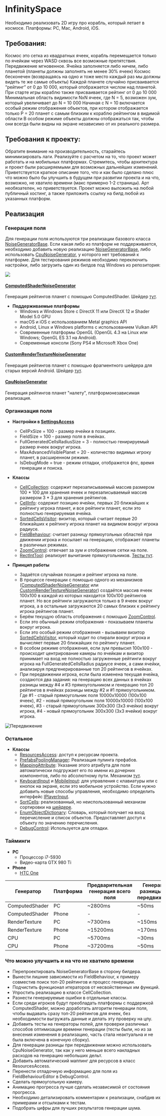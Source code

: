 # InfinitySpace

Необходимо реализовать 2D игру про корабль, который летает в космосе. Платформы: PC, Mac, Android, iOS.

## Требования:
Космос это сетка из квадратных ячеек, корабль перемещается только по ячейкам через WASD сквозь все возможные препятствия. Передвижение мгновенное.
Ячейка заполняется либо ничем, либо планетой (планеты должны заполнять не менее 30% ячеек)
Космос бесконечен (возвращаясь на одно и тоже место каждый раз мы должны видеть те же самые объекты)
Каждой планете случайно присваивается “рейтинг” от 0 до 10 000, который отображается числом над планетой. При старте игры кораблю также присваивается рейтинг от 0 до 10 000
Минимальная область видимости NxN ячеек, где N = 5, возможен зум, который увеличивает до N = 10 000
Начиная с N = 10 включается особый режим отображения объектов, при котором отображается только P = 20 планет с самым близким к кораблю рейтингом в видимой области
В особом режиме объекты должны отображаться так, чтобы они всегда были видны на экране независимо от их реального размера.

## Требования к проекту:
Обратите внимание на производительность, старайтесь минимизировать лаги. Реализуйте с расчетом на то, что проект может работать и на мобильных платформах.
Стремитесь, чтобы архитектура и проект были расширяемыми для возможных дальнейших изменений.
Приветствуется краткое описание того, что и как было сделано плюс что можно было бы улучшить в будущем при развитии проекта и на что, возможно, не хватило времени (макс примерно 1-2 страницы).
Арт необязателен, но приветствуется.
Проект можно выложить на любой публичный хостинг, а также приложить ссылку на билд любой из указанных платформ.

## Реализация

### Генерация поля

Для генерации поля используются три реализации базового класса [NoiseGeneratorBase](https://github.com/fornetjob/InfinitySpace/blob/master/InfinitySpace/Assets/Game/Field/Generators/Base/NoiseGeneratorBase.cs). Если какая либо из платформ не поддерживается, необходимо добавить новую реализацию  [NoiseGeneratorBase](https://github.com/fornetjob/InfinitySpace/blob/master/InfinitySpace/Assets/Game/Field/Generators/Base/NoiseGeneratorBase.cs), либо использовать [CpuNoiseGenerator](https://github.com/fornetjob/InfinitySpace/blob/master/InfinitySpace/Assets/Game/Field/Generators/CpuNoiseGenerator.cs), у которого нет требований к платформе.
Для тестирования режимов необходимо переключить настройки, либо загрузить один из билдов под Windows из репозитория:

![](https://d.radikal.ru/d09/1808/6a/681c71264994.png)

#### [ComputedShaderNoiseGenerator](https://github.com/fornetjob/InfinitySpace/blob/master/InfinitySpace/Assets/Game/Field/Generators/ComputedShaderNoiseGenerator.cs)
Генерация рейтингов планет с помощью ComputedShader. Шейдер [тут](https://github.com/fornetjob/InfinitySpace/blob/master/InfinitySpace/Assets/Game/Shaders/ComputedShaders/CalculateCell.compute).

* **Поддерживаемые платформы**
    * Windows и Windows Store с DirectX 11 или DirectX 12 и Shader Model 5.0 GPU
    * macOS и iOS с использованием Metal graphics API
    * Android, Linux и Windows platforms с использованием Vulkan API
    * Современные платформы OpenGL (OpenGL 4.3 на Linux или Windows; OpenGL ES 3.1 на Android).
    * Современные консоли (Sony PS4 и Microsoft Xbox One)

#### [CustomRenderTextureNoiseGenerator](https://github.com/fornetjob/InfinitySpace/blob/master/InfinitySpace/Assets/Game/Field/Generators/CustomRenderTextureNoiseGenerator.cs)
Генерация рейтингов планет с помощью фрагментного шейдера для старых версий Android.  Шейдер [тут](https://github.com/fornetjob/InfinitySpace/blob/master/InfinitySpace/Assets/Game/Shaders/CalculateTextureShaders/CalculateCell.shader).

#### [CpuNoiseGenerator](https://github.com/fornetjob/InfinitySpace/blob/master/InfinitySpace/Assets/Game/Field/Generators/CpuNoiseGenerator.cs)
Генерация рейтингов планет "налету", платформонезависимая реализация.

### Организация поля

* **Настройки в [SettingsAccess](https://github.com/fornetjob/InfinitySpace/blob/master/InfinitySpace/Assets/Game/Access/SettingsAccess.cs)**
    * CellPxSize = 100 - размер ячейки в позициях.
    * FieldSize = 100 - размер поля в ячейках.
    * FullGeneratedCellsRadiusSize = 3 - полностью генирируемый размер ячеек вокруг игрока.
    * MaxAdvancedVisiblePlanet = 20 - количество видимых игроку планет, в расширенном режиме.
    * IsDebugMode = true - режим отладки, отображется фпс, время генерации и поиска.

* **Классы**
    * [CellCollection](https://github.com/fornetjob/InfinitySpace/blob/master/InfinitySpace/Assets/Game/Field/Cells/CellCollection.cs): содержит перезаписываемый массив размером 100 * 100 для хранения ячеек и перезаписываемый массив размером 3 * 3 для хранения рейтингов.
    * [CellInfo](https://github.com/fornetjob/InfinitySpace/blob/master/InfinitySpace/Assets/Game/Field/Cells/CellInfo.cs): содержит позицию ячейки, первых 20 ближайших к рейтингу игрока планет, и все рейтинги планет, если это полностью генерируемая ячейка.
    * [SortedCellsVisitor](https://github.com/fornetjob/InfinitySpace/blob/master/InfinitySpace/Assets/Game/Field/Cells/SortedCellsVisitor.cs): визитор, который считает первые 20 ближайших к рейтингу игрока планет на видимом вокруг игрока радиусе.
    * [FieldBehaviour](https://github.com/fornetjob/InfinitySpace/blob/master/InfinitySpace/Assets/Game/Field/FieldBehaviour.cs): считает разницу прямоугольных областей при движении игрока и посылает на генерацию, отображает планеты в различных режимах.
    * [ZoomControl](https://github.com/fornetjob/InfinitySpace/blob/master/InfinitySpace/Assets/Game/UI/Controls/ZoomControl.cs): отвечает за зум и отображение сетки на поле.
    * [RectIntTool](https://github.com/fornetjob/InfinitySpace/blob/master/InfinitySpace/Assets/Game/Tools/RectIntTool.cs): реализует вычитание прямоугольников. [Тесты тут](https://github.com/fornetjob/InfinitySpace/blob/master/InfinitySpace/Assets/Game/Editor/Tests/RectangleTest.cs).

* **Принцип работы**
    * Задаётся случайная позиция и рейтинг игрока на поле.
    * В процессе генерации с помощью одного из механизмов ([ComputedShaderNoiseGenerator](https://github.com/fornetjob/InfinitySpace/blob/master/InfinitySpace/Assets/Game/Field/Generators/ComputedShaderNoiseGenerator.cs) или [CustomRenderTextureNoiseGenerator](https://github.com/fornetjob/InfinitySpace/blob/master/InfinitySpace/Assets/Game/Field/Generators/CustomRenderTextureNoiseGenerator.cs)) создаётся массив ячеек 100х100 в каждой из которых находится 100х100 рейтингов планет. Но все рейтинги загружаются только в 9 ячеек вокруг игрока, а в остальные загружаются 20 самых близких к рейтингу игрока рейтингов планет.
    * Берём текущую область отображения с помощью [ZoomControl](https://github.com/fornetjob/InfinitySpace/blob/master/InfinitySpace/Assets/Game/UI/Controls/ZoomControl.cs).
    * Если это обычный режим отображения - показываем планеты вокруг игрока.
    * Если это особый режим отображения - вызываем визитор [SortedCellsVisitor](https://github.com/fornetjob/InfinitySpace/blob/master/InfinitySpace/Assets/Game/Field/Cells/SortedCellsVisitor.cs), который ходит по спирали вокруг игрока и вычисляет первые 20 ближайших по рейтингу планет.
    * В особом режиме отображения, если зум превысил 100х100 - происходит центрирование камеры по ячейкам и визитор принимает на вход не полностью загруженные рейтинги вокруг игрока на FullGeneratedCellsRadius радиусе ячеек, а сами ячейки, анализируя предгенерированные топ 20 рейтингов в ячейках.
    * При передвижении игрока, если была изменена текущая ячейка, создаются два задания: на генерацию всех данных в ячейках разницы между #4 и #3 прямоугольником и генерацию топ 20 рейтингов в ячейках разницы между #2 и #1 прямоугольником. Где #1 - старый прямоугольник поля 10000х10000 (100х100 ячеек), #2 - новый прямоугольник поля 10000х10000 (100х100 ячеек), #3 - старый прямоугольник 300х300 (3х3 ячейки) вокруг игрока, #4 - новый прямоугольник 300х300 (3х3 ячейки) вокруг игрока.

![Передвижение](https://c.radikal.ru/c30/1808/1d/a55483549034.png)

### Остальное
* **Классы**
    * [ResourcesAccess](https://github.com/fornetjob/InfinitySpace/blob/master/InfinitySpace/Assets/Game/Access/ResourcesAccess.cs): доступ к ресурсам проекта.
    * [PrefabsPoolingManager](https://github.com/fornetjob/InfinitySpace/blob/master/InfinitySpace/Assets/Game/Core/PoolingSystem/PrefabsPoolingManager.cs): Реализация пулинга префабов.
    * [MappingAttribute](https://github.com/fornetjob/InfinitySpace/blob/master/InfinitySpace/Assets/Game/Core/MappingAttribute.cs): Указание этого атрибута для поля автоматически подгружает его по имени из дочерних компонентов, либо по абсолютному пути. Механизм [тут](https://github.com/fornetjob/InfinitySpace/blob/master/InfinitySpace/Assets/Game/Access/Editor/SettingsAccessEditor.cs).
    * [KeyboardInput](https://github.com/fornetjob/InfinitySpace/blob/master/InfinitySpace/Assets/Game/Inputs/KeyboardInput.cs) и [MobileInput](https://github.com/fornetjob/InfinitySpace/blob/master/InfinitySpace/Assets/Game/Inputs/MobileInput.cs): для управления с клавиатуры или с кнопок на экране, если это мобильное устройство. Если нужно добавить новые способы управления, необходимо определить интерфейс [IPlayerInput](https://github.com/fornetjob/InfinitySpace/blob/master/InfinitySpace/Assets/Game/Inputs/Base/IPlayerInput.cs).
    * [SortCells](https://github.com/fornetjob/InfinitySpace/blob/master/InfinitySpace/Assets/Game/Editor/Tests/DataContracts/SortCells.cs): реализованный, но неиспользованный механизм сортировки на [шейдере](https://github.com/fornetjob/InfinitySpace/blob/master/InfinitySpace/Assets/Game/Shaders/ComputedShaders/SortCell.compute).
    * [EnumObjectDictionary](https://github.com/fornetjob/InfinitySpace/blob/master/InfinitySpace/Assets/Game/Core/Collections/EnumObjectDictionary.cs): Словарь, который получает на вход перечисление и список объектов. Предоставляет доступ к объекту по значению перечисления.
    * [DebugControl](https://github.com/fornetjob/InfinitySpace/blob/master/InfinitySpace/Assets/GameDebug/UI/DebugControl.cs): Используется для отладки.
 
### Тайминги

* **PC**
    * Процессор i7-5930
    * Видео-карта GTX 980 Ti
* **Phone**
   * [HTC One](https://www.htc.com/ru/smartphones/htc-one-m7/)

Генератор     |Платформа|Предварительная генерация всего поля|Генерация разницы при передвижении|% от ComputedShader PC|
--------------|---------|------------------------------------|----------------------------------|-------------------|
ComputedShader|PC       |~2800ms                             |~50ms                             |100%|
ComputedShader|Phone|-|-|-|
RenderTexture|PC|~7300ms|~150ms|~261%|
RenderTexture|Phone|~15200ms|~170ms|~542%|
CPU|PC|~5700ms|~30ms|~203%|
CPU|Phone|~37200ms|~50ms|~1328%|

### Что можно улучшить и на что не хватило времени

* Перепроектировать NoiseGeneratorBase в сторону билдера.
* Вынести лишние зависимости из FieldBehaviour, к примеру совместив поиск топ-20 рейтингов и процесс генерации.
* Подчистить функционал итераторов от несвойственных им функций.
* Упростить реализацию в классе CellCollection.
* Разнести генерируемые ошибки в отдельные классы.
* Если среди игроков будут преобладать платформы с поддержкой ComputedShader, можно доработать алгоритм генерации поля, чтобы выдавать сразу топ-20 рейтингов для ячеек, без необходимости выгружать данные и делать эту проверку на цпу.
* Добавить тесты на генераторы полей, для проверки различных способов оптимизации времени генерации (тесты были, но из за внесения изменения в реализацию, часть стала неактуальна и не была включена в конечную сборку).
* Для генерации разницы при передвижении можно использовать CpuNoiseGenerator, так как у него меньше всего накладных расходов на генерацию небольших дельт.
* Добавить автоматический маппинг для ресурсов в класс ResourcesAccess.
* Перенести отладочную информацию для поля из FieldBehaviourEditor в DebugControl.
* Сделать прямоугольную камеру.
* Анимацию прогресса лучше сделать независимой от состояния прогресса.
* Необходимо детализировать комментарии к реализации, снабдив их примерами и отсылками к тестам.
* Подобрать цифры для лучших результатов генерации шума.
